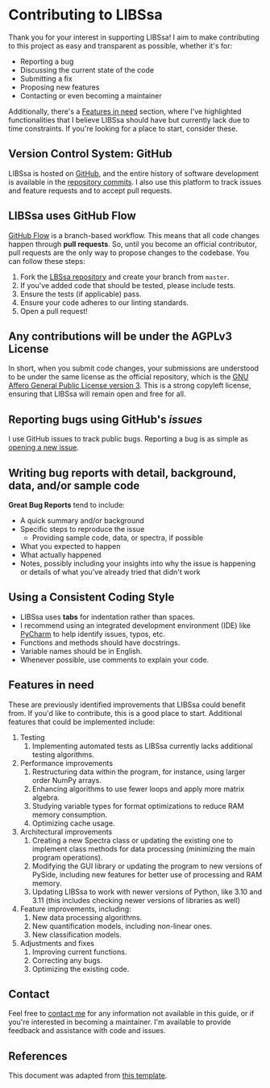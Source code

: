 # Contributing to LIBSsa

Thank you for your interest in supporting LIBSsa! I aim to make contributing to this project as easy and transparent as possible, whether it's for:

- Reporting a bug
- Discussing the current state of the code
- Submitting a fix
- Proposing new features
- Contacting or even becoming a maintainer

Additionally, there's a [Features in need](#Features-in-need) section, where I've highlighted functionalities that I believe LIBSsa
should have but currently lack due to time constraints. If you're looking for a place to start, consider these.

## Version Control System: GitHub

LIBSsa is hosted on [GitHub](https://github.com/kstenio/libssa), and the entire history of software development is available
in the [repository commits](https://github.com/kstenio/libssa/commits). I also use this platform to track issues and feature
requests and to accept pull requests.

## LIBSsa uses GitHub Flow

[GitHub Flow](https://docs.github.com/en/get-started/quickstart/github-flow) is a branch-based workflow. This means that all
code changes happen through **pull requests**. So, until you become an official contributor, pull requests are the only way to
propose changes to the codebase. You can follow these steps:

1. Fork the [LBSsa repository](https://github.com/kstenio/libssa) and create your branch from `master`.
2. If you've added code that should be tested, please include tests.
3. Ensure the tests (if applicable) pass.
4. Ensure your code adheres to our linting standards.
5. Open a pull request!

## Any contributions will be under the AGPLv3 License

In short, when you submit code changes, your submissions are understood to be under the same license as the official repository,
which is the [GNU Affero General Public License version 3](https://www.gnu.org/licenses/agpl-3.0.html.en). This is a strong copyleft license,
ensuring that LIBSsa will remain open and free for all.

## Reporting bugs using GitHub's _issues_

I use GitHub issues to track public bugs. Reporting a bug is as simple as [opening a new issue](https://github.com/kstenio/libssa/issues).

## Writing bug reports with detail, background, data, and/or sample code

**Great Bug Reports** tend to include:

- A quick summary and/or background
- Specific steps to reproduce the issue
	- Providing sample code, data, or spectra, if possible
- What you expected to happen
- What actually happened
- Notes, possibly including your insights into why the issue is happening or details of what you've already tried that didn't work

## Using a Consistent Coding Style

* LIBSsa uses **tabs** for indentation rather than spaces.
* I recommend using an integrated development environment (IDE) like [PyCharm](https://www.jetbrains.com/pycharm/) to help identify issues, typos, etc.
* Functions and methods should have docstrings.
* Variable names should be in English.
* Whenever possible, use comments to explain your code.

## Features in need

These are previously identified improvements that LIBSsa could benefit from. If you'd like to contribute, this is a good place to start.
Additional features that could be implemented include:

1. Testing
	1. Implementing automated tests as LIBSsa currently lacks additional testing algorithms.
2. Performance improvements
	1. Restructuring data within the program, for instance, using larger order NumPy arrays.
	2. Enhancing algorithms to use fewer loops and apply more matrix algebra.
	3. Studying variable types for format optimizations to reduce RAM memory consumption.
	4. Optimizing cache usage.
3. Architectural improvements
	1. Creating a new Spectra class or updating the existing one to implement class methods for data processing (minimizing the main program operations).
	2. Modifying the GUI library or updating the program to new versions of PySide, including new features for better use of processing and RAM memory.
	3. Updating LIBSsa to work with newer versions of Python, like 3.10 and 3.11 (this includes checking newer versions of libraries as well)
4. Feature improvements, including:
	1. New data processing algorithms.
	2. New quantification models, including non-linear ones.
	3. New classification models.
5. Adjustments and fixes
	1. Improving current functions.
	2. Correcting any bugs.
	3. Optimizing the existing code.

## Contact

Feel free to [contact me](mailto:kleydson.stenio@gmail.com?Subject=LIBSsa_Contributing) for any information not available in this guide, or if you're interested in becoming a maintainer.
I'm available to provide feedback and assistance with code and issues.

## References

This document was adapted from [this template](https://gist.github.com/briandk/3d2e8b3ec8daf5a27a62).
